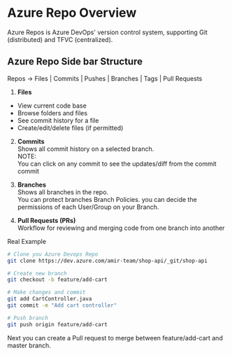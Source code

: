 # Azure Repo Overview 
Azure Repos is Azure DevOps' version control system, supporting Git (distributed) and TFVC (centralized).

## Azure Repo Side bar Structure 
Repos → Files | Commits | Pushes | Branches | Tags | Pull Requests

1. **Files**
- View current code base
- Browse folders and files
- See commit history for a file
- Create/edit/delete files (if permitted)

2. **Commits** <br>
Shows all commit history on a selected branch.  <br>
NOTE:  <br>
You can click on any commit to see the updates/diff from the commit commit 

3. **Branches**  <br>
Shows all branches in the repo.  <br>
You can protect branches Branch Policies. you can decide the permissions of each User/Group on your Branch.

4. **Pull Requests (PRs)** <br>
Workflow for reviewing and merging code from one branch into another

Real Example 
``` bash
# Clone you Azure Devops Repo
git clone https://dev.azure.com/amir-team/shop-api/_git/shop-api

# Create new branch
git checkout -b feature/add-cart

# Make changes and commit
git add CartController.java
git commit -m "Add cart controller"

# Push branch
git push origin feature/add-cart
```
Next you can create a Pull request to merge between feature/add-cart and master branch.






